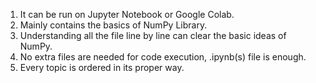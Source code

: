 1. It can be run on Jupyter Notebook or Google Colab.
2. Mainly contains the basics of NumPy Library.
3. Understanding all the file line by line can clear the basic ideas of NumPy.
4. No extra files are needed for code execution, .ipynb(s) file is enough.
5. Every topic is ordered in its proper way.
